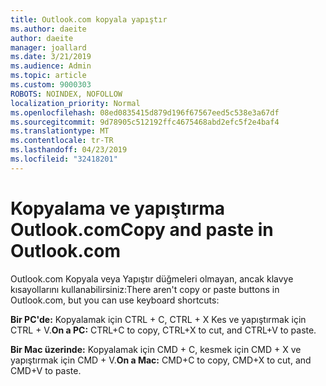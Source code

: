 ```yaml
---
title: Outlook.com kopyala yapıştır
ms.author: daeite
author: daeite
manager: joallard
ms.date: 3/21/2019
ms.audience: Admin
ms.topic: article
ms.custom: 9000303
ROBOTS: NOINDEX, NOFOLLOW
localization_priority: Normal
ms.openlocfilehash: 08ed0835415d879d196f67567eed5c538e3a67df
ms.sourcegitcommit: 9d78905c512192ffc4675468abd2efc5f2e4baf4
ms.translationtype: MT
ms.contentlocale: tr-TR
ms.lasthandoff: 04/23/2019
ms.locfileid: "32418201"
---
```

# <a name="copy-and-paste-in-outlookcom"></a><span data-ttu-id="9a5c8-102">Kopyalama ve yapıştırma Outlook.com</span><span class="sxs-lookup"><span data-stu-id="9a5c8-102">Copy and paste in Outlook.com</span></span>

<span data-ttu-id="9a5c8-103">Outlook.com Kopyala veya Yapıştır düğmeleri olmayan, ancak klavye kısayollarını kullanabilirsiniz:</span><span class="sxs-lookup"><span data-stu-id="9a5c8-103">There aren't copy or paste buttons in Outlook.com, but you can use keyboard shortcuts:</span></span>

<span data-ttu-id="9a5c8-104">**Bir PC'de:** Kopyalamak için CTRL + C, CTRL + X Kes ve yapıştırmak için CTRL + V.</span><span class="sxs-lookup"><span data-stu-id="9a5c8-104">**On a PC:** CTRL+C to copy, CTRL+X to cut, and CTRL+V to paste.</span></span>

<span data-ttu-id="9a5c8-105">**Bir Mac üzerinde:** Kopyalamak için CMD + C, kesmek için CMD + X ve yapıştırmak için CMD + V.</span><span class="sxs-lookup"><span data-stu-id="9a5c8-105">**On a Mac:** CMD+C to copy, CMD+X to cut, and CMD+V to paste.</span></span>